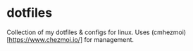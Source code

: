 # dotfiles

Collection of my dotfiles & configs for linux.
Uses (cmhezmoi)[https://www.chezmoi.io/] for management.
